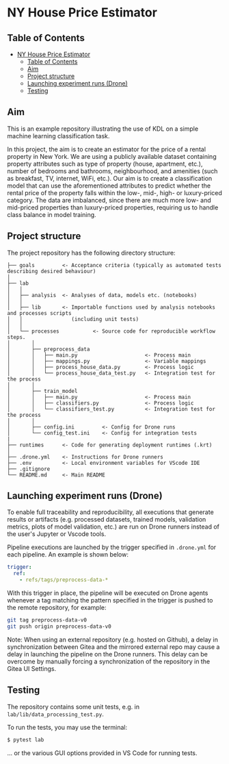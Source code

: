 # NY House Price Estimator
## Table of Contents

- [NY House Price Estimator](#ny-house-price-estimator)
  - [Table of Contents](#table-of-contents)
  - [Aim](#aim)
  - [Project structure](#project-structure)
  - [Launching experiment runs (Drone)](#launching-experiment-runs-drone)
  - [Testing](#testing)

## Aim

This is an example repository illustrating the use of KDL on a simple machine learning classification task. 

In this project, the aim is to create an estimator for the price of a rental property in New York. 
We are using a publicly available dataset containing property attributes 
such as type of property (house, apartment, etc.), number of bedrooms and bathrooms, neighbourhood, 
and amenities (such as breakfast, TV, internet, WiFi, etc.). 
Our aim is to create a classification model that can use the aforementioned attributes 
to predict whether the rental price of the property falls within the low-, mid-, high- or luxury-priced category. 
The data are imbalanced, since there are much more low- and mid-priced properties than luxury-priced properties, 
requiring us to handle class balance in model training.

## Project structure

The project repository has the following directory structure:

```
├── goals         <- Acceptance criteria (typically as automated tests describing desired behaviour)
│
├── lab
│   │
│   ├── analysis  <- Analyses of data, models etc. (notebooks)
│   │
│   ├── lib       <- Importable functions used by analysis notebooks and processes scripts
│   │                (including unit tests)
│   │
│   └── processes           <- Source code for reproducible workflow steps.
│       │
│       ├── preprocess_data
│       │   ├── main.py                      <- Process main
│       │   ├── mappings.py                  <- Variable mappings
│       │   ├── process_house_data.py        <- Process logic
│       │   └── process_house_data_test.py   <- Integration test for the process
│       │
│       ├── train_model
│       │   ├── main.py                      <- Process main
│       │   ├── classifiers.py               <- Process logic
│       │   └── classifiers_test.py          <- Integration test for the process
│       │
│       ├── config.ini         <- Config for Drone runs
│       └── config_test.ini    <- Config for integration tests
|
├── runtimes      <- Code for generating deployment runtimes (.krt)
│
├── .drone.yml    <- Instructions for Drone runners
├── .env          <- Local environment variables for VScode IDE
├── .gitignore    
└── README.md     <- Main README
```


## Launching experiment runs (Drone)

To enable full traceability and reproducibility, all executions that generate results or artifacts
(e.g. processed datasets, trained models, validation metrics, plots of model validation, etc.)
are run on Drone runners instead of the user's Jupyter or Vscode tools.

Pipeline executions are launched by the trigger specified in `.drone.yml` for each pipeline.
An example is shown below:

```yaml
trigger:
  ref:
    - refs/tags/preprocess-data-*
```

With this trigger in place, the pipeline will be executed on Drone agents 
whenever a tag matching the pattern specified in the trigger is pushed to the remote repository, for example:

```bash
git tag preprocess-data-v0
git push origin preprocess-data-v0
```

Note: When using an external repository (e.g. hosted on Github), 
a delay in synchronization between Gitea and the mirrored external repo 
may cause a delay in launching the pipeline on the Drone runners.
This delay can be overcome by manually forcing a synchronization of the repository in the Gitea UI Settings.

## Testing

The repository contains some unit tests, e.g. in `lab/lib/data_processing_test.py`.

To run the tests, you may use the terminal:

```bash
$ pytest lab
```

... or the various GUI options provided in VS Code for running tests.
